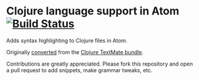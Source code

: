 # Clojure language support in Atom [![Build Status](https://travis-ci.org/atom/language-clojure.svg?branch=master)](https://travis-ci.org/atom/language-clojure)

Adds syntax highlighting to Clojure files in Atom.

Originally [converted](http://atom.io/docs/latest/converting-a-text-mate-bundle)
from the [Clojure TextMate bundle](https://github.com/mmcgrana/textmate-clojure).

Contributions are greatly appreciated. Please fork this repository and open a
pull request to add snippets, make grammar tweaks, etc.
